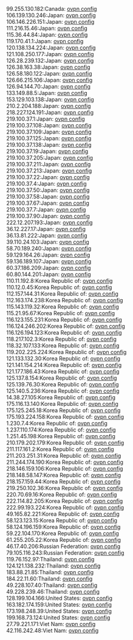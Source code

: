 99.255.130.182:Canada: [ovpn config](vpn/99_255_130_182.ovpn)  
106.139.130.246:Japan: [ovpn config](vpn/106_139_130_246.ovpn)  
106.146.226.151:Japan: [ovpn config](vpn/106_146_226_151.ovpn)  
111.216.15.46:Japan: [ovpn config](vpn/111_216_15_46.ovpn)  
115.36.44.84:Japan: [ovpn config](vpn/115_36_44_84.ovpn)  
119.170.41.1:Japan: [ovpn config](vpn/119_170_41_1.ovpn)  
120.138.134.224:Japan: [ovpn config](vpn/120_138_134_224.ovpn)  
121.108.250.177:Japan: [ovpn config](vpn/121_108_250_177.ovpn)  
126.28.239.132:Japan: [ovpn config](vpn/126_28_239_132.ovpn)  
126.38.163.38:Japan: [ovpn config](vpn/126_38_163_38.ovpn)  
126.58.180.122:Japan: [ovpn config](vpn/126_58_180_122.ovpn)  
126.66.215.106:Japan: [ovpn config](vpn/126_66_215_106.ovpn)  
126.94.144.70:Japan: [ovpn config](vpn/126_94_144_70.ovpn)  
133.149.88.5:Japan: [ovpn config](vpn/133_149_88_5.ovpn)  
153.129.103.138:Japan: [ovpn config](vpn/153_129_103_138.ovpn)  
210.2.204.188:Japan: [ovpn config](vpn/210_2_204_188.ovpn)  
218.227.124.191:Japan: [ovpn config](vpn/218_227_124_191.ovpn)  
219.100.37.1:Japan: [ovpn config](vpn/219_100_37_1.ovpn)  
219.100.37.108:Japan: [ovpn config](vpn/219_100_37_108.ovpn)  
219.100.37.109:Japan: [ovpn config](vpn/219_100_37_109.ovpn)  
219.100.37.125:Japan: [ovpn config](vpn/219_100_37_125.ovpn)  
219.100.37.138:Japan: [ovpn config](vpn/219_100_37_138.ovpn)  
219.100.37.19:Japan: [ovpn config](vpn/219_100_37_19.ovpn)  
219.100.37.205:Japan: [ovpn config](vpn/219_100_37_205.ovpn)  
219.100.37.211:Japan: [ovpn config](vpn/219_100_37_211.ovpn)  
219.100.37.213:Japan: [ovpn config](vpn/219_100_37_213.ovpn)  
219.100.37.22:Japan: [ovpn config](vpn/219_100_37_22.ovpn)  
219.100.37.4:Japan: [ovpn config](vpn/219_100_37_4.ovpn)  
219.100.37.50:Japan: [ovpn config](vpn/219_100_37_50.ovpn)  
219.100.37.58:Japan: [ovpn config](vpn/219_100_37_58.ovpn)  
219.100.37.67:Japan: [ovpn config](vpn/219_100_37_67.ovpn)  
219.100.37.7:Japan: [ovpn config](vpn/219_100_37_7.ovpn)  
219.100.37.90:Japan: [ovpn config](vpn/219_100_37_90.ovpn)  
222.12.207.193:Japan: [ovpn config](vpn/222_12_207_193.ovpn)  
36.12.227.17:Japan: [ovpn config](vpn/36_12_227_17.ovpn)  
36.13.81.222:Japan: [ovpn config](vpn/36_13_81_222.ovpn)  
39.110.24.103:Japan: [ovpn config](vpn/39_110_24_103.ovpn)  
58.70.189.240:Japan: [ovpn config](vpn/58_70_189_240.ovpn)  
59.129.164.26:Japan: [ovpn config](vpn/59_129_164_26.ovpn)  
59.136.189.107:Japan: [ovpn config](vpn/59_136_189_107.ovpn)  
60.37.186.209:Japan: [ovpn config](vpn/60_37_186_209.ovpn)  
60.80.144.201:Japan: [ovpn config](vpn/60_80_144_201.ovpn)  
110.11.192.8:Korea Republic of: [ovpn config](vpn/110_11_192_8.ovpn)  
110.12.0.45:Korea Republic of: [ovpn config](vpn/110_12_0_45.ovpn)  
112.157.144.31:Korea Republic of: [ovpn config](vpn/112_157_144_31.ovpn)  
112.163.174.238:Korea Republic of: [ovpn config](vpn/112_163_174_238.ovpn)  
115.143.119.32:Korea Republic of: [ovpn config](vpn/115_143_119_32.ovpn)  
115.21.95.67:Korea Republic of: [ovpn config](vpn/115_21_95_67.ovpn)  
116.123.155.231:Korea Republic of: [ovpn config](vpn/116_123_155_231.ovpn)  
116.124.246.202:Korea Republic of: [ovpn config](vpn/116_124_246_202.ovpn)  
116.126.194.123:Korea Republic of: [ovpn config](vpn/116_126_194_123.ovpn)  
118.217.102.3:Korea Republic of: [ovpn config](vpn/118_217_102_3.ovpn)  
118.32.107.133:Korea Republic of: [ovpn config](vpn/118_32_107_133.ovpn)  
119.202.225.224:Korea Republic of: [ovpn config](vpn/119_202_225_224.ovpn)  
121.133.132.30:Korea Republic of: [ovpn config](vpn/121_133_132_30.ovpn)  
121.141.154.214:Korea Republic of: [ovpn config](vpn/121_141_154_214.ovpn)  
121.177.186.43:Korea Republic of: [ovpn config](vpn/121_177_186_43.ovpn)  
125.137.8.154:Korea Republic of: [ovpn config](vpn/125_137_8_154.ovpn)  
125.139.76.30:Korea Republic of: [ovpn config](vpn/125_139_76_30.ovpn)  
125.140.5.236:Korea Republic of: [ovpn config](vpn/125_140_5_236.ovpn)  
14.38.27.105:Korea Republic of: [ovpn config](vpn/14_38_27_105.ovpn)  
175.116.13.140:Korea Republic of: [ovpn config](vpn/175_116_13_140.ovpn)  
175.125.245.18:Korea Republic of: [ovpn config](vpn/175_125_245_18.ovpn)  
175.193.224.158:Korea Republic of: [ovpn config](vpn/175_193_224_158.ovpn)  
1.230.7.4:Korea Republic of: [ovpn config](vpn/1_230_7_4.ovpn)  
1.237.110.174:Korea Republic of: [ovpn config](vpn/1_237_110_174.ovpn)  
1.251.45.198:Korea Republic of: [ovpn config](vpn/1_251_45_198.ovpn)  
210.179.202.179:Korea Republic of: [ovpn config](vpn/210_179_202_179.ovpn)  
211.117.161.2:Korea Republic of: [ovpn config](vpn/211_117_161_2.ovpn)  
211.203.251.31:Korea Republic of: [ovpn config](vpn/211_203_251_31.ovpn)  
211.244.174.190:Korea Republic of: [ovpn config](vpn/211_244_174_190.ovpn)  
218.146.159.106:Korea Republic of: [ovpn config](vpn/218_146_159_106.ovpn)  
218.148.58.147:Korea Republic of: [ovpn config](vpn/218_148_58_147.ovpn)  
218.157.159.44:Korea Republic of: [ovpn config](vpn/218_157_159_44.ovpn)  
219.250.102.36:Korea Republic of: [ovpn config](vpn/219_250_102_36.ovpn)  
220.70.69.16:Korea Republic of: [ovpn config](vpn/220_70_69_16.ovpn)  
222.114.82.205:Korea Republic of: [ovpn config](vpn/222_114_82_205.ovpn)  
222.99.193.224:Korea Republic of: [ovpn config](vpn/222_99_193_224.ovpn)  
49.165.82.221:Korea Republic of: [ovpn config](vpn/49_165_82_221.ovpn)  
58.123.123.15:Korea Republic of: [ovpn config](vpn/58_123_123_15.ovpn)  
58.124.196.159:Korea Republic of: [ovpn config](vpn/58_124_196_159.ovpn)  
59.22.104.170:Korea Republic of: [ovpn config](vpn/59_22_104_170.ovpn)  
61.255.205.22:Korea Republic of: [ovpn config](vpn/61_255_205_22.ovpn)  
46.17.40.206:Russian Federation: [ovpn config](vpn/46_17_40_206.ovpn)  
79.105.116.243:Russian Federation: [ovpn config](vpn/79_105_116_243.ovpn)  
119.76.152.97:Thailand: [ovpn config](vpn/119_76_152_97.ovpn)  
124.121.138.232:Thailand: [ovpn config](vpn/124_121_138_232.ovpn)  
183.88.21.85:Thailand: [ovpn config](vpn/183_88_21_85.ovpn)  
184.22.11.60:Thailand: [ovpn config](vpn/184_22_11_60.ovpn)  
49.228.107.40:Thailand: [ovpn config](vpn/49_228_107_40.ovpn)  
49.228.239.46:Thailand: [ovpn config](vpn/49_228_239_46.ovpn)  
128.199.104.166:United States: [ovpn config](vpn/128_199_104_166.ovpn)  
163.182.174.159:United States: [ovpn config](vpn/163_182_174_159.ovpn)  
173.198.248.39:United States: [ovpn config](vpn/173_198_248_39.ovpn)  
199.168.73.124:United States: [ovpn config](vpn/199_168_73_124.ovpn)  
27.79.221.171:Viet Nam: [ovpn config](vpn/27_79_221_171.ovpn)  
42.116.242.48:Viet Nam: [ovpn config](vpn/42_116_242_48.ovpn)  
